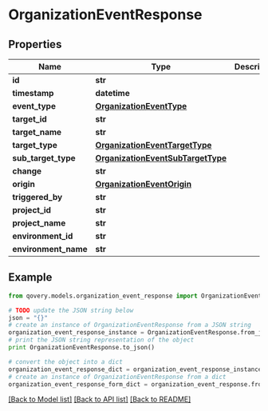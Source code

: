 # OrganizationEventResponse


## Properties
Name | Type | Description | Notes
------------ | ------------- | ------------- | -------------
**id** | **str** |  | [optional] 
**timestamp** | **datetime** |  | [optional] 
**event_type** | [**OrganizationEventType**](OrganizationEventType.md) |  | [optional] 
**target_id** | **str** |  | [optional] 
**target_name** | **str** |  | [optional] 
**target_type** | [**OrganizationEventTargetType**](OrganizationEventTargetType.md) |  | [optional] 
**sub_target_type** | [**OrganizationEventSubTargetType**](OrganizationEventSubTargetType.md) |  | [optional] 
**change** | **str** |  | [optional] 
**origin** | [**OrganizationEventOrigin**](OrganizationEventOrigin.md) |  | [optional] 
**triggered_by** | **str** |  | [optional] 
**project_id** | **str** |  | [optional] 
**project_name** | **str** |  | [optional] 
**environment_id** | **str** |  | [optional] 
**environment_name** | **str** |  | [optional] 

## Example

```python
from qovery.models.organization_event_response import OrganizationEventResponse

# TODO update the JSON string below
json = "{}"
# create an instance of OrganizationEventResponse from a JSON string
organization_event_response_instance = OrganizationEventResponse.from_json(json)
# print the JSON string representation of the object
print OrganizationEventResponse.to_json()

# convert the object into a dict
organization_event_response_dict = organization_event_response_instance.to_dict()
# create an instance of OrganizationEventResponse from a dict
organization_event_response_form_dict = organization_event_response.from_dict(organization_event_response_dict)
```
[[Back to Model list]](../README.md#documentation-for-models) [[Back to API list]](../README.md#documentation-for-api-endpoints) [[Back to README]](../README.md)


